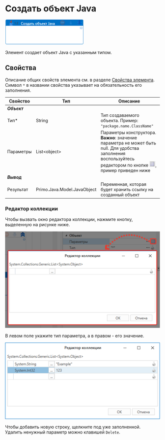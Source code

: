# Создать объект Java

![](<../../../.gitbook/assets/java-create-object.png>)

Элемент создает объект Java с указанным типом.

## Свойства
Описание общих свойств элемента см. в разделе [Свойства элемента](https://docs.primo-rpa.ru/primo-rpa/primo-studio/process/elements#svoistva-elementa).\
Символ `*` в названии свойства указывает на обязательность его заполнения.

| Свойство             | Тип                   | Описание                                      |
| -------------------- | --------------------- | --------------------------------------------- |
| ***Объект*** | |  |
| Тип\*                | String                | Тип создаваемого объекта. Пример: `"package.name.ClassName"` |
| Параметры            | List\<object\>        | Параметры конструктора. **Важно**: значение параметра не может быть null. Для удобства заполнения воспользуйтесь редактором по кнопке ![](<../../../.gitbook/assets/java-editor-button.png>), пример приведен ниже |
| ***Вывод***  | |  |
| Результат            | Primo.Java.Model.JavaObject | Переменная, которая будет хранить ссылку на созданный объект |

### Редактор коллекции

Чтобы вызвать окно редактора коллекции, нажмите кнопку, выделенную на рисунке ниже.

![](<../../../.gitbook/assets/java-create-object-parameters.png>)

В левом поле укажите тип параметра, а в правом - его значение.

![](<../../../.gitbook/assets/java-array-editor.png>)

Чтобы добавить новую строку, щелкните под уже заполненной.\
Удалить ненужный параметр можно клавишей `Delete`.
